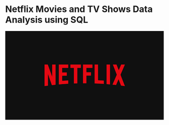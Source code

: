 # Netflix Movies and TV Shows Data Analysis using SQL
![netflix logo](https://github.com/itz-gaurav/netflix_sql_project/blob/main/netflix_logo.jpg)
